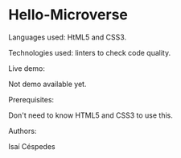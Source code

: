 Hello-Microverse
===============
Languages used: HtML5 and CSS3.

Technologies used: linters to check code quality.

Live demo:

Not demo available yet.

Prerequisites:

Don't need to know HTML5 and CSS3 to use this.

Authors:

Isaí Céspedes


